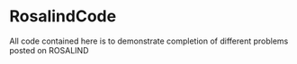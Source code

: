 # RosalindCode

All code contained here is to demonstrate completion of different problems posted on ROSALIND

